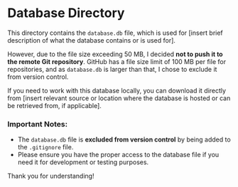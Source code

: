 # Database Directory

This directory contains the `database.db` file, which is used for [insert brief description of what the database contains or is used for].

However, due to the file size exceeding 50 MB, I decided **not to push it to the remote Git repository**. GitHub has a file size limit of 100 MB per file for repositories, and as `database.db` is larger than that, I chose to exclude it from version control.

If you need to work with this database locally, you can download it directly from [insert relevant source or location where the database is hosted or can be retrieved from, if applicable].

### Important Notes:
- The `database.db` file is **excluded from version control** by being added to the `.gitignore` file.
- Please ensure you have the proper access to the database file if you need it for development or testing purposes.

Thank you for understanding!
